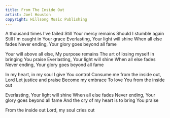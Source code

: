```yaml
---
title: From The Inside Out
artist: Joel Houston
copyright: Hillsong Music Publishing
---
```


A thousand times I've failed
Still Your mercy remains
Should I stumble again
Still I'm caught in Your grace
Everlasting, Your light will shine
When all else fades
Never ending, Your glory goes beyond all fame

Your will above all else, My purpose remains
The art of losing myself in bringing You praise
Everlasting, Your light will shine
When all else fades
Never ending, Your glory goes beyond all fame

In my heart, in my soul
I give You control
Consume me from the inside out, Lord
Let justice and praise
Become my embrace
To love You from the inside out

Everlasting, Your light will shine
When all else fades
Never ending, Your glory goes beyond all fame
And the cry of my heart is to bring You praise

From the inside out
Lord, my soul cries out










